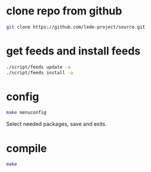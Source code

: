 # clone repo from github

```bash
git clone https://github.com/lede-project/source.git
```

# get feeds and install feeds

```bash
./script/feeds update -a
./script/feeds install -a
```

# config

```bash
make menuconfig
```
Select needed packages, save and exits.

# compile 

```bash
make
```

